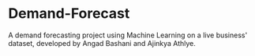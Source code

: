 # Demand-Forecast
A demand forecasting project using Machine Learning on a live business' dataset, developed by Angad Bashani and Ajinkya Athlye.
